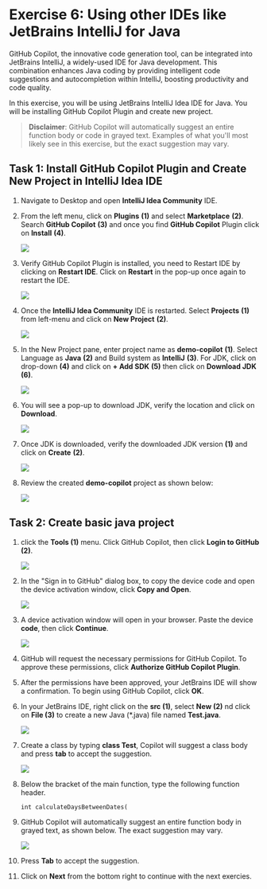 # Exercise 6: Using other IDEs like JetBrains IntelliJ for Java

GitHub Copilot, the innovative code generation tool, can be integrated into JetBrains IntelliJ, a widely-used IDE for Java development. This combination enhances Java coding by providing intelligent code suggestions and autocompletion within IntelliJ, boosting productivity and code quality.

In this exercise, you will be using JetBrains IntelliJ Idea IDE for Java. You will be installing GitHub Copilot Plugin and create new project.

>**Disclaimer**: GitHub Copilot will automatically suggest an entire function body or code in grayed text. Examples of what you'll most likely see in this exercise, but the exact suggestion may vary.

## Task 1: Install GitHub Copilot Plugin and Create New Project in IntelliJ Idea IDE

1. Navigate to Desktop and open **IntelliJ Idea Community** IDE.

1. From the left menu, click on **Plugins** **(1)** and select **Marketplace** **(2)**. Search **GitHub Copilot** **(3)** and once you find **GitHub Copilot** Plugin click on **Install** **(4)**.

   ![](../media/install-plugin.png)

1. Verify GitHub Copilot Plugin is installed, you need to Restart IDE by clicking on **Restart IDE**. Click on **Restart** in the pop-up once again to restart the IDE.

   ![](../media/restart-ide.png)

1. Once the **IntelliJ Idea Community** IDE is restarted. Select **Projects** **(1)** from left-menu and click on **New Project** **(2)**.

   ![](../media/create-project.png)

1. In the New Project pane, enter project name as **demo-copilot** **(1)**. Select Language as **Java** **(2)** and Build system as **IntelliJ** **(3)**. For JDK, click on drop-down **(4)** and click on **+ Add SDK** **(5)** then click on **Download JDK** **(6)**.

   ![](../media/project-details.png)

1. You will see a pop-up to download JDK, verify the location and click on **Download**.

   ![](../media/download-jdk.png)

1. Once JDK is downloaded, verify the downloaded JDK version **(1)** and click on **Create** **(2)**.

   ![](../media/click-create.png)

1. Review the created **demo-copilot** project as shown below:

   ![](../media/demo-copilot-project.png)


## Task 2: Create basic java project

1. click the **Tools (1)** menu. Click GitHub Copilot, then click **Login to GitHub (2)**.

   ![](../media/ex6-git-login.png)

1. In the "Sign in to GitHub" dialog box, to copy the device code and open the device activation window, click **Copy and Open**.

   ![](../media/ex6-copy-code.png)

1. A device activation window will open in your browser. Paste the device **code**, then click **Continue**.

   ![](../media/ex6-device-activation.png)

1. GitHub will request the necessary permissions for GitHub Copilot. To approve these permissions, click **Authorize GitHub Copilot Plugin**.

1. After the permissions have been approved, your JetBrains IDE will show a confirmation. To begin using GitHub Copilot, click **OK**.

1. In your JetBrains IDE, right click on the **src (1)**, select **New (2)** nd click on **File (3)** to create a new Java (*.java) file named **Test.java**.

   ![](../media/ex6-test-java.png)

1. Create a class by typing **class Test**, Copilot will suggest a class body and press **tab** to accept the suggestion.

   ![](../media/ex6-class-test.png)

1. Below the bracket of the main function, type the following function header.

   ```
   int calculateDaysBetweenDates(
   ```

1. GitHub Copilot will automatically suggest an entire function body in grayed text, as shown below. The exact suggestion may vary.

   ![](../media/ex6-days.png)

1. Press **Tab** to accept the suggestion.

1. Click on **Next** from the bottom right to continue with the next exercies.

